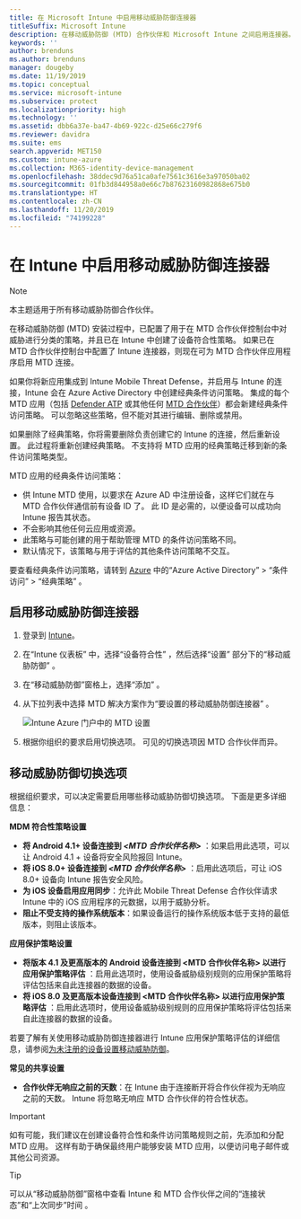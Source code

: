 ```yaml
---
title: 在 Microsoft Intune 中启用移动威胁防御连接器
titleSuffix: Microsoft Intune
description: 在移动威胁防御 (MTD) 合作伙伴和 Microsoft Intune 之间启用连接器。
keywords: ''
author: brenduns
ms.author: brenduns
manager: dougeby
ms.date: 11/19/2019
ms.topic: conceptual
ms.service: microsoft-intune
ms.subservice: protect
ms.localizationpriority: high
ms.technology: ''
ms.assetid: dbb6a37e-ba47-4b69-922c-d25e66c279f6
ms.reviewer: davidra
ms.suite: ems
search.appverid: MET150
ms.custom: intune-azure
ms.collection: M365-identity-device-management
ms.openlocfilehash: 38ddec9d76a51ca0afe7561c3616e3a97050ba02
ms.sourcegitcommit: 01fb3d844958a0e66c7b87623160982868e675b0
ms.translationtype: HT
ms.contentlocale: zh-CN
ms.lasthandoff: 11/20/2019
ms.locfileid: "74199228"
---
```

# <a name="enable-the-mobile-threat-defense-connector-in-intune"></a>在 Intune 中启用移动威胁防御连接器

> [!NOTE] 
> 本主题适用于所有移动威胁防御合作伙伴。

在移动威胁防御 (MTD) 安装过程中，已配置了用于在 MTD 合作伙伴控制台中对威胁进行分类的策略，并且已在 Intune 中创建了设备符合性策略。 如果已在 MTD 合作伙伴控制台中配置了 Intune 连接器，则现在可为 MTD 合作伙伴应用程序启用 MTD 连接。

如果你将新应用集成到 Intune Mobile Threat Defense，并启用与 Intune 的连接，Intune 会在 Azure Active Directory 中创建经典条件访问策略。 集成的每个 MTD 应用（包括 [Defender ATP](advanced-threat-protection.md) 或其他任何 [MTD 合作伙伴](mobile-threat-defense.md#mobile-threat-defense-partners)）都会新建经典条件访问策略。 可以忽略这些策略，但不能对其进行编辑、删除或禁用。

如果删除了经典策略，你将需要删除负责创建它的 Intune 的连接，然后重新设置。 此过程将重新创建经典策略。 不支持将 MTD 应用的经典策略迁移到新的条件访问策略类型。

MTD 应用的经典条件访问策略： 

- 供 Intune MTD 使用，以要求在 Azure AD 中注册设备，这样它们就在与 MTD 合作伙伴通信前有设备 ID 了。 此 ID 是必需的，以便设备可以成功向 Intune 报告其状态。  
- 不会影响其他任何云应用或资源。  
- 此策略与可能创建的用于帮助管理 MTD 的条件访问策略不同。
- 默认情况下，该策略与用于评估的其他条件访问策略不交互。  

要查看经典条件访问策略，请转到 [Azure](https://portal.azure.com/#home) 中的“Azure Active Directory” > “条件访问” > “经典策略”    。


## <a name="to-enable-the-mobile-threat-defense-connector"></a>启用移动威胁防御连接器

1. 登录到 [Intune](https://go.microsoft.com/fwlink/?linkid=2090973)。

4. 在“Intune 仪表板”  中，选择“设备符合性”  ，然后选择“设置”  部分下的“移动威胁防御”  。

5. 在“移动威胁防御”窗格上，选择“添加”   。

6. 从下拉列表中选择 MTD 解决方案作为“要设置的移动威胁防御连接器”  。

    ![Intune Azure 门户中的 MTD 设置](./media/mtd-connector-enable/enable-mtd-connector-1.png)

7. 根据你组织的要求启用切换选项。 可见的切换选项因 MTD 合作伙伴而异。

## <a name="mobile-threat-defense-toggle-options"></a>移动威胁防御切换选项

根据组织要求，可以决定需要启用哪些移动威胁防御切换选项。 下面是更多详细信息：

**MDM 符合性策略设置**
- **将 Android 4.1+ 设备连接到 _\<MTD 合作伙伴名称>_** ：如果启用此选项，可以让 Android 4.1 + 设备将安全风险报回 Intune。
- **将 iOS 8.0+ 设备连接到 _\<MTD 合作伙伴名称>_** ：启用此选项后，可让 iOS 8.0+ 设备向 Intune 报告安全风险。
- **为 iOS 设备启用应用同步**：允许此 Mobile Threat Defense 合作伙伴请求 Intune 中的 iOS 应用程序的元数据，以用于威胁分析。
- **阻止不受支持的操作系统版本**：如果设备运行的操作系统版本低于支持的最低版本，则阻止该版本。

**应用保护策略设置**
- **将版本 4.1 及更高版本的 Android 设备连接到 \<MTD 合作伙伴名称> 以进行应用保护策略评估**  ：启用此选项时，使用设备威胁级别规则的应用保护策略将评估包括来自此连接器的数据的设备。
- **将 iOS 8.0 及更高版本设备连接到 \<MTD 合作伙伴名称> 以进行应用保护策略评估**  ：启用此选项时，使用设备威胁级别规则的应用保护策略将评估包括来自此连接器的数据的设备。

若要了解有关使用移动威胁防御连接器进行 Intune 应用保护策略评估的详细信息，请参阅[为未注册的设备设置移动威胁防御](~/protect/mtd-enable-unenrolled-devices.md)。

**常见的共享设置**
- **合作伙伴无响应之前的天数**：在 Intune 由于连接断开将合作伙伴视为无响应之前的天数。 Intune 将忽略无响应 MTD 合作伙伴的符合性状态。

> [!IMPORTANT] 
> 如有可能，我们建议在创建设备符合性和条件访问策略规则之前，先添加和分配 MTD 应用。 这样有助于确保最终用户能够安装 MTD 应用，以便访问电子邮件或其他公司资源。

> [!TIP]
> 可以从“移动威胁防御”窗格中查看 Intune 和 MTD 合作伙伴之间的“连接状态”和“上次同步”时间   。

